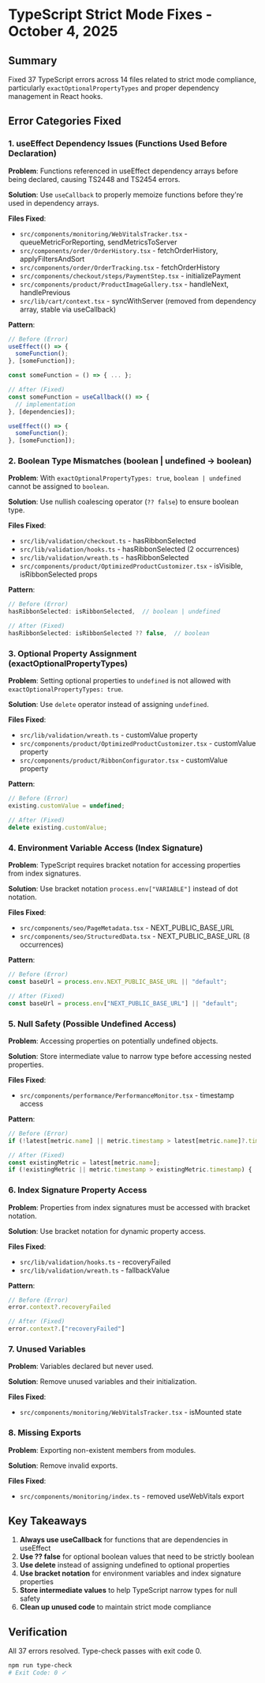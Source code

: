 # TypeScript Strict Mode Fixes - October 4, 2025

## Summary
Fixed 37 TypeScript errors across 14 files related to strict mode compliance, particularly `exactOptionalPropertyTypes` and proper dependency management in React hooks.

## Error Categories Fixed

### 1. useEffect Dependency Issues (Functions Used Before Declaration)
**Problem**: Functions referenced in useEffect dependency arrays before being declared, causing TS2448 and TS2454 errors.

**Solution**: Use `useCallback` to properly memoize functions before they're used in dependency arrays.

**Files Fixed**:
- `src/components/monitoring/WebVitalsTracker.tsx` - queueMetricForReporting, sendMetricsToServer
- `src/components/order/OrderHistory.tsx` - fetchOrderHistory, applyFiltersAndSort
- `src/components/order/OrderTracking.tsx` - fetchOrderHistory
- `src/components/checkout/steps/PaymentStep.tsx` - initializePayment
- `src/components/product/ProductImageGallery.tsx` - handleNext, handlePrevious
- `src/lib/cart/context.tsx` - syncWithServer (removed from dependency array, stable via useCallback)

**Pattern**:
```typescript
// Before (Error)
useEffect(() => {
  someFunction();
}, [someFunction]);

const someFunction = () => { ... };

// After (Fixed)
const someFunction = useCallback(() => {
  // implementation
}, [dependencies]);

useEffect(() => {
  someFunction();
}, [someFunction]);
```

### 2. Boolean Type Mismatches (boolean | undefined → boolean)
**Problem**: With `exactOptionalPropertyTypes: true`, `boolean | undefined` cannot be assigned to `boolean`.

**Solution**: Use nullish coalescing operator (`?? false`) to ensure boolean type.

**Files Fixed**:
- `src/lib/validation/checkout.ts` - hasRibbonSelected
- `src/lib/validation/hooks.ts` - hasRibbonSelected (2 occurrences)
- `src/lib/validation/wreath.ts` - hasRibbonSelected
- `src/components/product/OptimizedProductCustomizer.tsx` - isVisible, isRibbonSelected props

**Pattern**:
```typescript
// Before (Error)
hasRibbonSelected: isRibbonSelected,  // boolean | undefined

// After (Fixed)
hasRibbonSelected: isRibbonSelected ?? false,  // boolean
```

### 3. Optional Property Assignment (exactOptionalPropertyTypes)
**Problem**: Setting optional properties to `undefined` is not allowed with `exactOptionalPropertyTypes: true`.

**Solution**: Use `delete` operator instead of assigning `undefined`.

**Files Fixed**:
- `src/lib/validation/wreath.ts` - customValue property
- `src/components/product/OptimizedProductCustomizer.tsx` - customValue property
- `src/components/product/RibbonConfigurator.tsx` - customValue property

**Pattern**:
```typescript
// Before (Error)
existing.customValue = undefined;

// After (Fixed)
delete existing.customValue;
```

### 4. Environment Variable Access (Index Signature)
**Problem**: TypeScript requires bracket notation for accessing properties from index signatures.

**Solution**: Use bracket notation `process.env["VARIABLE"]` instead of dot notation.

**Files Fixed**:
- `src/components/seo/PageMetadata.tsx` - NEXT_PUBLIC_BASE_URL
- `src/components/seo/StructuredData.tsx` - NEXT_PUBLIC_BASE_URL (8 occurrences)

**Pattern**:
```typescript
// Before (Error)
const baseUrl = process.env.NEXT_PUBLIC_BASE_URL || "default";

// After (Fixed)
const baseUrl = process.env["NEXT_PUBLIC_BASE_URL"] || "default";
```

### 5. Null Safety (Possible Undefined Access)
**Problem**: Accessing properties on potentially undefined objects.

**Solution**: Store intermediate value to narrow type before accessing nested properties.

**Files Fixed**:
- `src/components/performance/PerformanceMonitor.tsx` - timestamp access

**Pattern**:
```typescript
// Before (Error)
if (!latest[metric.name] || metric.timestamp > latest[metric.name]?.timestamp) {

// After (Fixed)
const existingMetric = latest[metric.name];
if (!existingMetric || metric.timestamp > existingMetric.timestamp) {
```

### 6. Index Signature Property Access
**Problem**: Properties from index signatures must be accessed with bracket notation.

**Solution**: Use bracket notation for dynamic property access.

**Files Fixed**:
- `src/lib/validation/hooks.ts` - recoveryFailed
- `src/lib/validation/wreath.ts` - fallbackValue

**Pattern**:
```typescript
// Before (Error)
error.context?.recoveryFailed

// After (Fixed)
error.context?.["recoveryFailed"]
```

### 7. Unused Variables
**Problem**: Variables declared but never used.

**Solution**: Remove unused variables and their initialization.

**Files Fixed**:
- `src/components/monitoring/WebVitalsTracker.tsx` - isMounted state

### 8. Missing Exports
**Problem**: Exporting non-existent members from modules.

**Solution**: Remove invalid exports.

**Files Fixed**:
- `src/components/monitoring/index.ts` - removed useWebVitals export

## Key Takeaways

1. **Always use useCallback** for functions that are dependencies in useEffect
2. **Use ?? false** for optional boolean values that need to be strictly boolean
3. **Use delete** instead of assigning undefined to optional properties
4. **Use bracket notation** for environment variables and index signature properties
5. **Store intermediate values** to help TypeScript narrow types for null safety
6. **Clean up unused code** to maintain strict mode compliance

## Verification
All 37 errors resolved. Type-check passes with exit code 0.

```bash
npm run type-check
# Exit Code: 0 ✓
```
